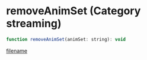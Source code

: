# removeAnimSet (Category streaming)

```js
function removeAnimSet(animSet: string): void
```

[filename](removeAnimSet_m.md ':include')